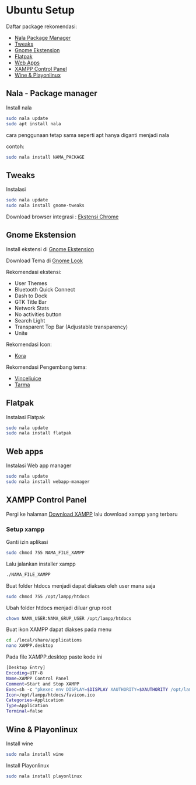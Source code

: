 
# Ubuntu Setup
  Daftar package rekomendasi:
- [Nala Package Manager](https://github.com/billiyagi/Linux-Ubuntu-Setup#nala---package-manager)
- [Tweaks](https://github.com/billiyagi/Linux-Ubuntu-Setup#tweaks)
- [Gnome Ekstension](https://github.com/billiyagi/Linux-Ubuntu-Setup#gnome-ekstension)
- [Flatpak](https://github.com/billiyagi/Linux-Ubuntu-Setup#flatpak)
- [Web Apps](https://github.com/billiyagi/Linux-Ubuntu-Setup#web-apps)
- [XAMPP Control Panel](https://github.com/billiyagi/Linux-Ubuntu-Setup#xampp-control-panel)
- [Wine & Playonlinux](https://github.com/billiyagi/Linux-Ubuntu-Setup#wine--playonlinux)


## Nala - Package manager
Install nala 

```bash
sudo nala update
sudo apt install nala
```

cara penggunaan tetap sama seperti apt hanya diganti menjadi nala

contoh:
```bash
sudo nala install NAMA_PACKAGE
```
## Tweaks
Instalasi

```bash
sudo nala update
sudo nala install gnome-tweaks
```

Download browser integrasi :
[Ekstensi Chrome](https://chrome.google.com/webstore/detail/gnome-shell-integration/gphhapmejobijbbhgpjhcjognlahblep?hl=en-US)

## Gnome Ekstension

Install ekstensi di [Gnome Ekstension](https://extensions.gnome.org/)

Download Tema di [Gnome Look](https://www.gnome-look.org/)


Rekomendasi ekstensi: 
- User Themes
- Bluetooth Quick Connect
- Dash to Dock
- GTK Title Bar
- Network Stats
- No activities button
- Search Light
- Transparent Top Bar (Adjustable transparency)
- Unite

Rekomendasi Icon:
- [Kora](https://www.gnome-look.org/p/1256209/)

Rekomendasi Pengembang tema:
- [Vinceliuice](https://www.gnome-look.org/u/vinceliuice)
- [Tarma](https://www.gnome-look.org/u/tarma)

## Flatpak

Instalasi Flatpak
```bash
sudo nala update
sudo nala install flatpak
```


## Web apps
Instalasi Web app manager

```bash
sudo nala update
sudo nala install webapp-manager
```
## XAMPP Control Panel

Pergi ke halaman [Download XAMPP](https://www.apachefriends.org/download.html) lalu download xampp yang terbaru


### Setup xampp
Ganti izin aplikasi

```bash
sudo chmod 755 NAMA_FILE_XAMPP
```

Lalu jalankan installer xampp

```bash
./NAMA_FILE_XAMPP
```

Buat folder htdocs menjadi dapat diakses oleh user mana saja

```bash
sudo chmod 755 /opt/lampp/htdocs
```

Ubah folder htdocs menjadi diluar grup root

```bash
chown NAMA_USER:NAMA_GRUP_USER /opt/lampp/htdocs
```

Buat ikon XAMPP dapat diakses pada menu

```bash
cd ./local/share/applications
nano XAMPP.desktop
```

Pada file XAMPP.desktop paste kode ini

```bash
[Desktop Entry]
Encoding=UTF-8
Name=XAMPP Control Panel
Comment=Start and Stop XAMPP
Exec=sh -c "pkexec env DISPLAY=$DISPLAY XAUTHORITY=$XAUTHORITY /opt/lampp/manager-linux-x64.run"
Icon=/opt/lampp/htdocs/favicon.ico
Categories=Application
Type=Application
Terminal=false
```
## Wine & Playonlinux

Install wine

```bash
sudo nala install wine
```

Install Playonlinux

```bash
sudo nala install playonlinux
```
